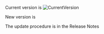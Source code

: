 Current version is ![CurrentVersion]()

New version is 

The update procedure is in the Release Notes

